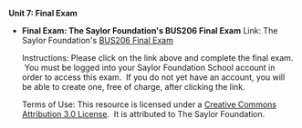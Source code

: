 **Unit 7: Final Exam** <span id="7"></span> 
-   **Final Exam: The Saylor Foundation's BUS206 Final Exam**
    Link: The Saylor Foundation's [BUS206 Final
    Exam](http://school.saylor.org/mod/quiz/view.php?id=960)  
      
     Instructions: Please click on the link above and complete the final
    exam.  You must be logged into your Saylor Foundation School account
    in order to access this exam.  If you do not yet have an account,
    you will be able to create one, free of charge, after clicking the
    link.  
      
     Terms of Use: This resource is licensed under a [Creative Commons
    Attribution 3.0
    License](http://creativecommons.org/licenses/by/3.0/).  It is
    attributed to The Saylor Foundation.


